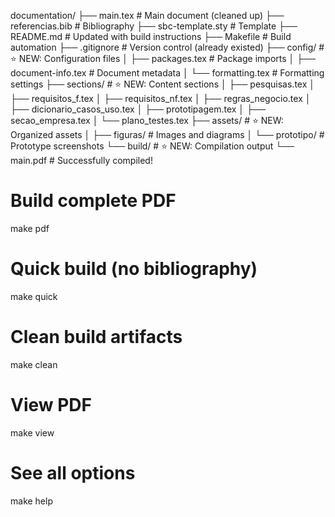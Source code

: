 documentation/
├── main.tex                   # Main document (cleaned up)
├── referencias.bib            # Bibliography
├── sbc-template.sty           # Template
├── README.md                  # Updated with build instructions
├── Makefile                   # Build automation
├── .gitignore                 # Version control (already existed)
├── config/                    # ⭐ NEW: Configuration files
│   ├── packages.tex           # Package imports
│   ├── document-info.tex      # Document metadata
│   └── formatting.tex         # Formatting settings
├── sections/                  # ⭐ NEW: Content sections
│   ├── pesquisas.tex
│   ├── requisitos_f.tex
│   ├── requisitos_nf.tex
│   ├── regras_negocio.tex
│   ├── dicionario_casos_uso.tex
│   ├── prototipagem.tex
│   ├── secao_empresa.tex
│   └── plano_testes.tex
├── assets/                    # ⭐ NEW: Organized assets
│   ├── figuras/               # Images and diagrams
│   └── prototipo/             # Prototype screenshots
└── build/                     # ⭐ NEW: Compilation output
    └── main.pdf               # Successfully compiled!

# Build complete PDF
make pdf

# Quick build (no bibliography)
make quick

# Clean build artifacts
make clean

# View PDF
make view

# See all options
make help